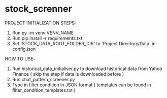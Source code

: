 # stock_screnner
PROJECT INITIALIZATION STEPS:

1. Run py -m venv VENV_NAME
2. Run pip install -r requirements.txt
3. Set 'STOCK_DATA_ROOT_FOLDER_DIR' to 'Project Directory/Data' in config.json


HOW TO USE:

1. Run historical_data_initialiser.py to download historical data from Yahoo Finance ( skip the step if data is downloaded before )
2. Run chat_pattern_screener.py
3. Type in filter condition in JSON format ( templates can be found in filter_condition_templates.txt )